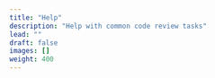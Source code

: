 ```yaml
---
title: "Help"
description: "Help with common code review tasks"
lead: ""
draft: false
images: []
weight: 400
---
```

